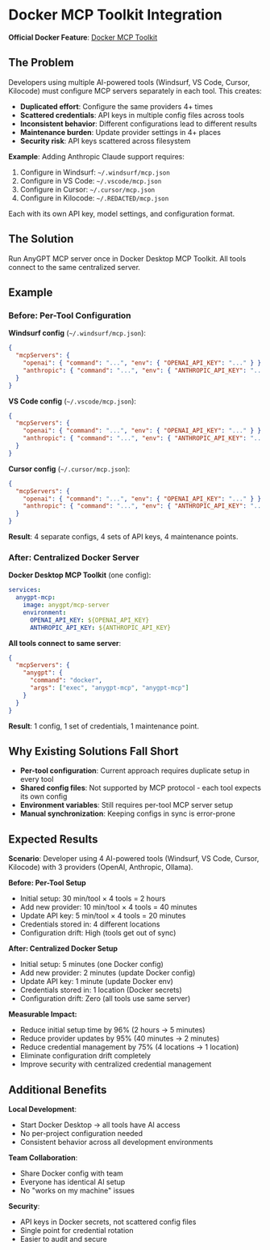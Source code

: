 # Docker MCP Toolkit Integration

**Official Docker Feature**: [Docker MCP Toolkit](https://docs.docker.com/ai/mcp-catalog-and-toolkit/toolkit/)

## The Problem

Developers using multiple AI-powered tools (Windsurf, VS Code, Cursor, Kilocode) must configure MCP servers separately in each tool. This creates:

- **Duplicated effort**: Configure the same providers 4+ times
- **Scattered credentials**: API keys in multiple config files across tools
- **Inconsistent behavior**: Different configurations lead to different results
- **Maintenance burden**: Update provider settings in 4+ places
- **Security risk**: API keys scattered across filesystem

**Example**: Adding Anthropic Claude support requires:
1. Configure in Windsurf: `~/.windsurf/mcp.json`
2. Configure in VS Code: `~/.vscode/mcp.json`
3. Configure in Cursor: `~/.cursor/mcp.json`
4. Configure in Kilocode: `~/.REDACTED/mcp.json`

Each with its own API key, model settings, and configuration format.

## The Solution

Run AnyGPT MCP server once in Docker Desktop MCP Toolkit. All tools connect to the same centralized server.

## Example

### Before: Per-Tool Configuration

**Windsurf config** (`~/.windsurf/mcp.json`):
```json
{
  "mcpServers": {
    "openai": { "command": "...", "env": { "OPENAI_API_KEY": "..." } },
    "anthropic": { "command": "...", "env": { "ANTHROPIC_API_KEY": "..." } }
  }
}
```

**VS Code config** (`~/.vscode/mcp.json`):
```json
{
  "mcpServers": {
    "openai": { "command": "...", "env": { "OPENAI_API_KEY": "..." } },
    "anthropic": { "command": "...", "env": { "ANTHROPIC_API_KEY": "..." } }
  }
}
```

**Cursor config** (`~/.cursor/mcp.json`):
```json
{
  "mcpServers": {
    "openai": { "command": "...", "env": { "OPENAI_API_KEY": "..." } },
    "anthropic": { "command": "...", "env": { "ANTHROPIC_API_KEY": "..." } }
  }
}
```

**Result**: 4 separate configs, 4 sets of API keys, 4 maintenance points.

### After: Centralized Docker Server

**Docker Desktop MCP Toolkit** (one config):
```yaml
services:
  anygpt-mcp:
    image: anygpt/mcp-server
    environment:
      OPENAI_API_KEY: ${OPENAI_API_KEY}
      ANTHROPIC_API_KEY: ${ANTHROPIC_API_KEY}
```

**All tools connect to same server**:
```json
{
  "mcpServers": {
    "anygpt": {
      "command": "docker",
      "args": ["exec", "anygpt-mcp", "anygpt-mcp"]
    }
  }
}
```

**Result**: 1 config, 1 set of credentials, 1 maintenance point.

## Why Existing Solutions Fall Short

- **Per-tool configuration**: Current approach requires duplicate setup in every tool
- **Shared config files**: Not supported by MCP protocol - each tool expects its own config
- **Environment variables**: Still requires per-tool MCP server setup
- **Manual synchronization**: Keeping configs in sync is error-prone

## Expected Results

**Scenario**: Developer using 4 AI-powered tools (Windsurf, VS Code, Cursor, Kilocode) with 3 providers (OpenAI, Anthropic, Ollama).

**Before: Per-Tool Setup**
- Initial setup: 30 min/tool × 4 tools = 2 hours
- Add new provider: 10 min/tool × 4 tools = 40 minutes
- Update API key: 5 min/tool × 4 tools = 20 minutes
- Credentials stored in: 4 different locations
- Configuration drift: High (tools get out of sync)

**After: Centralized Docker Setup**
- Initial setup: 5 minutes (one Docker config)
- Add new provider: 2 minutes (update Docker config)
- Update API key: 1 minute (update Docker env)
- Credentials stored in: 1 location (Docker secrets)
- Configuration drift: Zero (all tools use same server)

**Measurable Impact:**
- Reduce initial setup time by 96% (2 hours → 5 minutes)
- Reduce provider updates by 95% (40 minutes → 2 minutes)
- Reduce credential management by 75% (4 locations → 1 location)
- Eliminate configuration drift completely
- Improve security with centralized credential management

## Additional Benefits

**Local Development**:
- Start Docker Desktop → all tools have AI access
- No per-project configuration needed
- Consistent behavior across all development environments

**Team Collaboration**:
- Share Docker config with team
- Everyone has identical AI setup
- No "works on my machine" issues

**Security**:
- API keys in Docker secrets, not scattered config files
- Single point for credential rotation
- Easier to audit and secure
